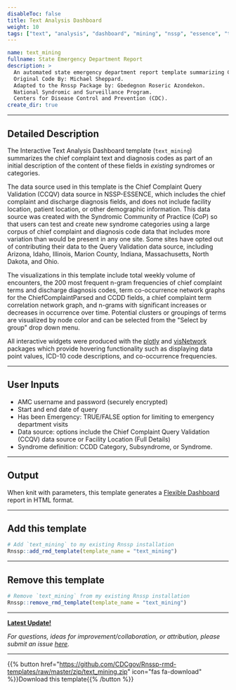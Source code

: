 ```yaml
---
disableToc: false
title: Text Analysis Dashboard
weight: 10
tags: ["text", "analysis", "dashboard", "mining", "nssp", "essence", "template"] 
---
```


```yaml
name: text_mining
fullname: State Emergency Department Report
description: >
  An automated state emergency department report template summarizing CCDD categories.
  Original Code By: Michael Sheppard.
  Adapted to the Rnssp Package by: Gbedegnon Roseric Azondekon.
  National Syndromic and Surveillance Program.
  Centers for Disease Control and Prevention (CDC).
create_dir: true
```
---
## Detailed Description

The Interactive Text Analysis Dashboard template (`text_mining`) summarizes the chief complaint text and diagnosis codes as part of an initial description of the content of these fields in *existing* syndromes or categories.

The data source used in this template is the Chief Complaint Query Validation (CCQV) data source in NSSP-ESSENCE, which includes the chief complaint and discharge diagnosis fields, and does not include facility location, patient location, or other demographic information. This data source was created with the Syndromic Community of Practice (CoP) so that users can test and create new syndrome categories using a large corpus of chief complaint and diagnosis code data that includes more variation than would be present in any one site.  Some sites have opted out of contributing their data to the Query Validation data source, including Arizona, Idaho, Illinois, Marion County, Indiana, Massachusetts, North Dakota, and Ohio.

The visualizations in this template include total weekly volume of encounters, the 200 most frequent n-gram frequencies of chief complaint terms and discharge diagnosis codes, term co-occurrence network graphs for the ChiefComplaintParsed and CCDD fields, a chief complaint term correlation network graph, and n-grams with significant increases or decreases in occurrence over time. Potential clusters or groupings of terms are visualized by node color and can be selected from the "Select by group" drop down menu.

All interactive widgets were produced with the [plotly](https://plotly.com/r/) and [visNetwork](https://cran.r-project.org/web/packages/visNetwork/vignettes/Introduction-to-visNetwork.html) packages which provide hovering functionality such as displaying data point values, ICD-10 code descriptions, and co-occurrence frequencies.

---
## User Inputs

* AMC username and password (securely encrypted)
* Start and end date of query
* Has been Emergency: TRUE/FALSE option for limiting to emergency department visits 
* Data source: options include the Chief Complaint Query Validation (CCQV) data source or Facility Location (Full Details)
* Syndrome definition: CCDD Category, Subsyndrome, or Syndrome.

---
## Output

When knit with parameters, this template generates a [Flexible Dashboard](https://pkgs.rstudio.com/flexdashboard/) report in HTML format.

---
## Add this template

```r
# Add `text_mining` to my existing Rnssp installation
Rnssp::add_rmd_template(template_name = "text_mining")
```
---
## Remove this template

```r
# Remove `text_mining` from my existing Rnssp installation
Rnssp::remove_rmd_template(template_name = "text_mining")
```

---
[**Latest Update!**](https://cdcgov.github.io/Rnssp-rmd-templates/changelogs/#text-analysis-interactive-dashboard-template-text_mining)

*For questions, ideas for improvement/collaboration, or attribution, please submit an issue [here](https://github.com/CDCgov/Rnssp-rmd-templates/issues).*

---
{{% button href="https://github.com/CDCgov/Rnssp-rmd-templates/raw/master/zip/text_mining.zip" icon="fas fa-download" %}}Download this template{{% /button %}}